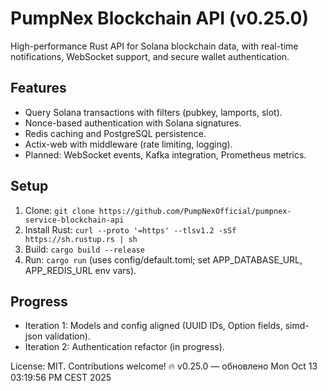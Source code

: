 # PumpNex Blockchain API (v0.25.0)

High-performance Rust API for Solana blockchain data, with real-time notifications, WebSocket support, and secure wallet authentication.

## Features
- Query Solana transactions with filters (pubkey, lamports, slot).
- Nonce-based authentication with Solana signatures.
- Redis caching and PostgreSQL persistence.
- Actix-web with middleware (rate limiting, logging).
- Planned: WebSocket events, Kafka integration, Prometheus metrics.

## Setup
1. Clone: `git clone https://github.com/PumpNexOfficial/pumpnex-service-blockchain-api`
2. Install Rust: `curl --proto '=https' --tlsv1.2 -sSf https://sh.rustup.rs | sh`
3. Build: `cargo build --release`
4. Run: `cargo run` (uses config/default.toml; set APP_DATABASE_URL, APP_REDIS_URL env vars).

## Progress
- Iteration 1: Models and config aligned (UUID IDs, Option<i64> fields, simd-json validation).
- Iteration 2: Authentication refactor (in progress).

License: MIT. Contributions welcome!
🔥 v0.25.0 — обновлено Mon Oct 13 03:19:56 PM CEST 2025
